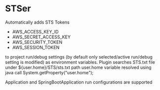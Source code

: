 # STSer
Automatically adds STS Tokens 

* AWS_ACCESS_KEY_ID
* AWS_SECRET_ACCESS_KEY
* AWS_SECURITY_TOKEN
* AWS_SESSION_TOKEN

to project run/debug settings (by default only selected/active run/debug setting is modified) as environment variables. 
Plugin searches STS.txt file under ${user.home}/STS/sts.txt path user.home variable resolved using java call System.getProperty("user.home");

Application and SpringBootApplication run configurations are supported

